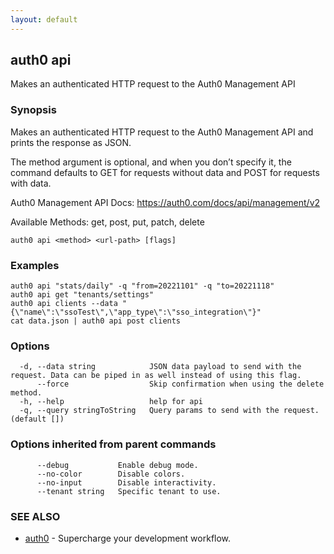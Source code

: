 ```yaml
---
layout: default
---
```

## auth0 api

Makes an authenticated HTTP request to the Auth0 Management API

### Synopsis

Makes an authenticated HTTP request to the Auth0 Management API and prints the response as JSON.

The method argument is optional, and when you don’t specify it, the command defaults to GET for requests without data and POST for requests with data.

Auth0 Management API Docs:
  https://auth0.com/docs/api/management/v2

Available Methods:
  get, post, put, patch, delete

```
auth0 api <method> <url-path> [flags]
```

### Examples

```
auth0 api "stats/daily" -q "from=20221101" -q "to=20221118"
auth0 api get "tenants/settings"
auth0 api clients --data "{\"name\":\"ssoTest\",\"app_type\":\"sso_integration\"}"
cat data.json | auth0 api post clients
```

### Options

```
  -d, --data string            JSON data payload to send with the request. Data can be piped in as well instead of using this flag.
      --force                  Skip confirmation when using the delete method.
  -h, --help                   help for api
  -q, --query stringToString   Query params to send with the request. (default [])
```

### Options inherited from parent commands

```
      --debug           Enable debug mode.
      --no-color        Disable colors.
      --no-input        Disable interactivity.
      --tenant string   Specific tenant to use.
```

### SEE ALSO

* [auth0](/auth0-cli/)	 - Supercharge your development workflow.

